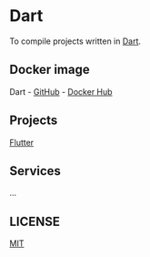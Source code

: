 # Dart

To compile projects written in [Dart](https://dart.dev/).

## Docker image

Dart - [GitHub](https://github.com/brtmvdl/docker-dart) - [Docker Hub](https://hub.docker.com/r/tmvdl/dart)

## Projects

[Flutter](https://github.com/brtmvdl/flutter)

## Services

...

## LICENSE

[MIT](./LICENSE)
